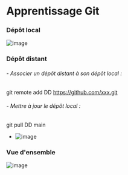 # Apprentissage Git

### Dépôt local
  ![image](https://user-images.githubusercontent.com/114932101/196129888-63b61833-fc15-46a9-b70b-d041a3edd74e.png)

### Dépôt distant
###### - Associer un dépôt distant à son dépôt local : 
git remote add DD https://github.com/xxx.git
###### - Mettre à jour le dépôt local :
git pull DD main

- ![image](https://user-images.githubusercontent.com/114932101/196004812-b796576d-d6f3-4637-829e-9bc5eb1bf1b8.png)
  
### Vue d'ensemble
![image](https://user-images.githubusercontent.com/114932101/196129159-32a112bf-1773-45c5-b9b2-523312479f50.png)
